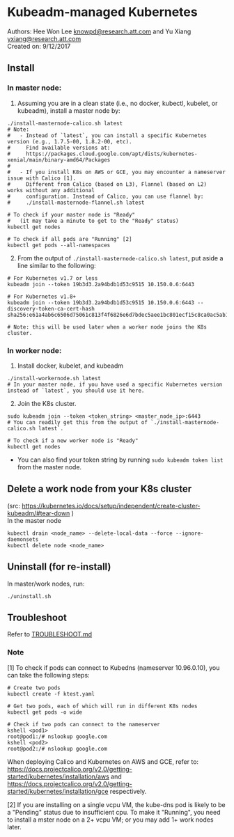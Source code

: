 # Kubeadm-managed Kubernetes
Authors: Hee Won Lee <knowpd@research.att.com> and Yu Xiang <yxiang@research.att.com>  
Created on: 9/12/2017

## Install
### In master node:
1. Assuming you are in a clean state (i.e., no docker, kubectl, kubelet, or kubeadm), install a master node by:  
```
./install-masternode-calico.sh latest
# Note:
#   - Instead of `latest`, you can install a specific Kubernetes version (e.g., 1.7.5-00, 1.8.2-00, etc).
#     Find available versions at:
#     https://packages.cloud.google.com/apt/dists/kubernetes-xenial/main/binary-amd64/Packages
#
#   - If you install K8s on AWS or GCE, you may encounter a nameserver issue with Calico [1].
#     Different from Calico (based on L3), Flannel (based on L2)  works without any additional 
#     configuration. Instead of Calico, you can use flannel by:
#     ./install-masternode-flannel.sh latest

# To check if your master node is "Ready"
#   (it may take a minute to get to the "Ready" status)
kubectl get nodes

# To check if all pods are "Running" [2]
kubectl get pods --all-namespaces
```

2. From the output of `./install-masternode-calico.sh latest`, put aside a line similar to the following:
```
# For Kubernetes v1.7 or less
kubeadm join --token 19b3d3.2a94bdb1d53c9515 10.150.0.6:6443

# For Kubernetes v1.8+
kubeadm join --token 19b3d3.2a94bdb1d53c9515 10.150.0.6:6443 --discovery-token-ca-cert-hash sha256:e61a4ab6c6506d75061c813f4f6826e6d7bdec5aee1bc801ecf15c8ca0ac5ab1

# Note: this will be used later when a worker node joins the K8s cluster.
```

### In worker node:
1. Install docker, kubelet, and kubeadm
```
./install-workernode.sh latest
# In your master node, if you have used a specific Kubernetes version instead of `latest`, you should use it here.
```

2. Join the K8s cluster.
```
sudo kubeadm join --token <token_string> <master_node_ip>:6443
# You can readily get this from the output of `./install-masternode-calico.sh latest`.

# To check if a new worker node is "Ready"
kubectl get nodes
```
- You can also find your token string by running `sudo kubeadm token list` from the master node.

## Delete a work node from your K8s cluster 
(src: https://kubernetes.io/docs/setup/independent/create-cluster-kubeadm/#tear-down )  
In the master node
```
kubectl drain <node_name> --delete-local-data --force --ignore-daemonsets
kubectl delete node <node_name>
```

## Uninstall (for re-install)
In master/work nodes, run:
```
./uninstall.sh
```

## Troubleshoot   

Refer to [TROUBLESHOOT.md](./TROUBLESHOOT.md)

### Note
[1] To check if pods can connect to Kubedns (nameserver 10.96.0.10), you can take the following steps:
```
# Create two pods
kubectl create -f ktest.yaml

# Get two pods, each of which will run in different K8s nodes
kubectl get pods -o wide

# Check if two pods can connect to the nameserver 
kshell <pod1>
root@pod1:/# nslookup google.com
kshell <pod2>
root@pod2:/# nslookup google.com
```
When deploying Calico and Kubernetes on AWS and GCE, refer to:  
<https://docs.projectcalico.org/v2.0/getting-started/kubernetes/installation/aws> and    
<https://docs.projectcalico.org/v2.0/getting-started/kubernetes/installation/gce> respectively.

[2] If you are installing on a single vcpu VM, the kube-dns pod is likely to be a "Pending" status due to insufficient cpu. To make it "Running", you need to install a mster node on a 2+ vcpu VM; or you may add 1+ work nodes later.

